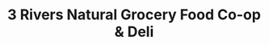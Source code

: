 ---
title: "3 Rivers Natural Grocery Food Co-op & Deli"
url: /fort-wayne/3-rivers-natural-grocery-food-co-op-und-deli/
shop: Lebensmittel
---